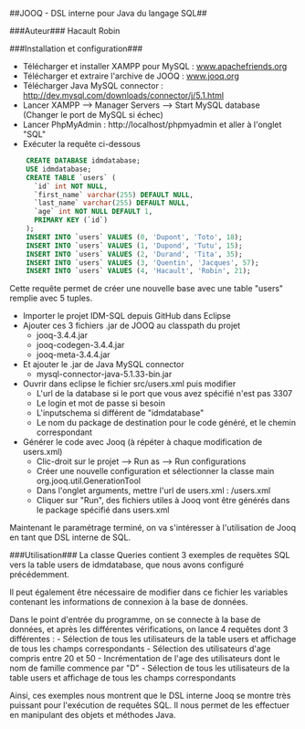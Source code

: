 ##JOOQ - DSL interne pour Java du langage SQL##

###Auteur###
Hacault Robin

###Installation et configuration###
- Télécharger et installer XAMPP pour MySQL : www.apachefriends.org
- Télécharger et extraire l'archive de JOOQ : www.jooq.org
- Télécharger Java MySQL connector : http://dev.mysql.com/downloads/connector/j/5.1.html
- Lancer XAMPP --> Manager Servers --> Start MySQL database (Changer le port de MySQL si échec)
- Lancer PhpMyAdmin : http://localhost/phpmyadmin et aller à l'onglet "SQL"
- Exécuter la requête ci-dessous
``` sql
    CREATE DATABASE idmdatabase;
    USE idmdatabase;
    CREATE TABLE `users` (
      `id` int NOT NULL,
      `first_name` varchar(255) DEFAULT NULL,
      `last_name` varchar(255) DEFAULT NULL,
      `age` int NOT NULL DEFAULT 1,
      PRIMARY KEY (`id`)
    );
    INSERT INTO `users` VALUES (0, 'Dupont', 'Toto', 18);
    INSERT INTO `users` VALUES (1, 'Dupond', 'Tutu', 15);
    INSERT INTO `users` VALUES (2, 'Durand', 'Tita', 35);
    INSERT INTO `users` VALUES (3, 'Quentin', 'Jacques', 57);
    INSERT INTO `users` VALUES (4, 'Hacault', 'Robin', 21);
```
   Cette requête permet de créer une nouvelle base avec une table "users" remplie avec 5 tuples.
- Importer le projet IDM-SQL depuis GitHub dans Eclipse
- Ajouter ces 3 fichiers .jar de JOOQ au classpath du projet
  - jooq-3.4.4.jar
  - jooq-codegen-3.4.4.jar
  - jooq-meta-3.4.4.jar
- Et ajouter le .jar de Java MySQL connector
  - mysql-connector-java-5.1.33-bin.jar
- Ouvrir dans eclipse le fichier src/users.xml puis modifier
    - L'url de la database si le port que vous avez spécifié n'est pas 3307
    - Le login et mot de passe si besoin
    - L'inputschema si différent de "idmdatabase"
    - Le nom du package de destination pour le code généré, et le chemin correspondant
- Générer le code avec Jooq (à répéter à chaque modification de users.xml)
    - Clic-droit sur le projet --> Run as --> Run configurations
    - Créer une nouvelle configuration et sélectionner la classe main org.jooq.util.GenerationTool
    - Dans l'onglet arguments, mettre l'url de users.xml : /users.xml
    - Cliquer sur "Run", des fichiers utiles à Jooq vont être générés dans le package spécifié dans users.xml

Maintenant le paramétrage terminé, on va s'intéresser à l'utilisation de Jooq en tant que DSL interne de SQL.

###Utilisation###
La classe Queries contient 3 exemples de requêtes SQL vers la table users de idmdatabase, que nous avons configuré précédemment.

Il peut également être nécessaire de modifier dans ce fichier les variables contenant les informations de connexion à la base de données.

Dans le point d'entrée du programme, on se connecte à la base de données, et après les différentes vérifications, on lance 4 requêtes dont 3 différentes :
    - Sélection de tous les utilisateurs de la table users et affichage de tous les champs correspondants
    - Sélection des utilisateurs d'age compris entre 20 et 50
    - Incrémentation de l'age des utilisateurs dont le nom de famille commence par "D"
    - Sélection de tous les utilisateurs de la table users et affichage de tous les champs correspondants
    
Ainsi, ces exemples nous montrent que le DSL interne Jooq se montre très puissant pour l'exécution de requêtes SQL. Il nous permet de les effectuer en manipulant des objets et méthodes Java.

